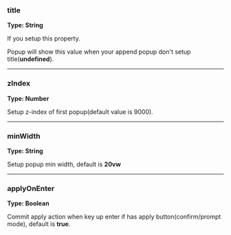 ### title

**Type: String**

If you setup this property.
 
Popup will show this value when your append popup don't setup title(**undefined**).

<hr>

### zIndex

**Type: Number**

Setup z-index of first popup(default value is 9000).

<hr>

### minWidth

**Type: String** 

Setup popup min width, default is **20vw**

<hr>

### applyOnEnter

**Type: Boolean**

Commit apply action when key up enter if has apply button(confirm/prompt mode), default is **true**.